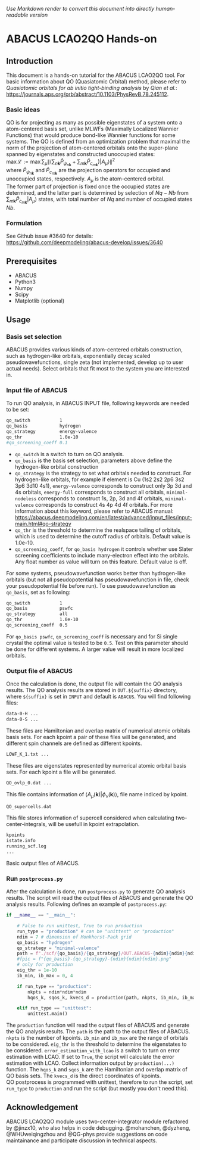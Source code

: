 *Use Markdown render to convert this document into directly human-readable version*
# ABACUS LCAO2QO Hands-on
## Introduction
This document is a hands-on tutorial for the ABACUS LCAO2QO tool. For basic information about QO (Quasiatomic Orbital) method, please refer to *Quasiatomic orbitals for ab initio tight-binding analysis* by *Qian et al.*: https://journals.aps.org/prb/abstract/10.1103/PhysRevB.78.245112.
### Basic ideas
QO is for projecting as many as possible eigenstates of a system onto a atom-centered basis set, unlike MLWFs (Maximally Localized Wannier Functions) that would produce bond-like Wannier functions for some systems. The QO is defined from an optimization problem that maximal the norm of the projection of atom-centered orbitals onto the super-plane spanned by eigenstates and constructed unoccupied states:  
$\max\mathcal{L}:=\max \sum_{\mu}{\left\|\left(\sum_{n\mathbf{k}}{\hat{P}_{\psi_{n\mathbf{k}}}}+\sum_{m\mathbf{k}}{\hat{P}_{c_{m\mathbf{k}}}}\right)|A_{\mu}\rangle\right\|^2}$  
where $\hat{P}_{\psi_{n\mathbf{k}}}$ and $\hat{P}_{c_{m\mathbf{k}}}$ are the projection operators for occupied and unoccupied states, respectively. $A_{\mu}$ is the atom-centered orbital.  
The former part of projection is fixed once the occupied states are determined, and the latter part is determined by selection of $Nq-Nb$ from $\sum_{m\mathbf{k}}{\hat{P}_{c_{m\mathbf{k}}}}|A_{\mu}\rangle$ states, with total number of $Nq$ and number of occupied states $Nb$.  
### Formulation
See Github issue #3640 for details: https://github.com/deepmodeling/abacus-develop/issues/3640  
## Prerequisites
- ABACUS
- Python3
- Numpy
- Scipy
- Matplotlib (optional)
## Usage
### Basis set selection
ABACUS provides various kinds of atom-centered orbitals construction, such as hydrogen-like orbitals, exponentially decay scaled pseudowavefunctions, single zeta (not implemented, develop up to user actual needs). Select orbitals that fit most to the system you are interested in.
### Input file of ABACUS
To run QO analysis, in ABACUS INPUT file, following keywords are needed to be set:
```bash
qo_switch           1
qo_basis            hydrogen
qo_strategy         energy-valence
qo_thr              1.0e-10
#qo_screening_coeff 0.1
```
- `qo_switch` is a switch to turn on QO analysis.
- `qo_basis` is the basis set selection, parameters above define the hydrogen-like orbital construction
- `qo_strategy` is the strategy to set what orbitals needed to construct. For hydrogen-like orbitals, for example if element is Cu (1s2 2s2 2p6 3s2 3p6 3d10 4s1), `energy-valence` corresponds to construct only 3p 3d and 4s orbitals, `energy-full` corresponds to construct all orbitals, `minimal-nodeless` corresponds to construct 1s, 2p, 3d and 4f orbitals, `minimal-valence` corresponds to construct 4s 4p 4d 4f orbitals. For more information about this keyword, please refer to ABACUS manual: https://abacus.deepmodeling.com/en/latest/advanced/input_files/input-main.html#qo-strategy
- `qo_thr` is the threshold to determine the realspace tailing of orbitals, which is used to determine the cutoff radius of orbitals. Default value is 1.0e-10.
- `qo_screening_coeff`, for `qo_basis hydrogen` it controls whether use Slater screening coefficients to include many-electron effect into the orbitals. Any float number as value will turn on this feature. Default value is off.  

For some systems, pseudowavefunction works better than hydrogen-like orbitals (but not all pseudopotential has pseudowavefunction in file, check your pseudopotential file before run). To use pseudowavefunction as `qo_basis`, set as following:
```bash
qo_switch           1
qo_basis            pswfc
qo_strategy         all
qo_thr              1.0e-10
qo_screening_coeff  0.5
```
For `qo_basis pswfc`, `qo_screening_coeff` is necessary and for Si single crystal the optimal value is tested to be `0.5`. Test on this parameter should be done for different systems. A larger value will result in more localized orbitals.
### Output file of ABACUS
Once the calculation is done, the output file will contain the QO analysis results. The QO analysis results are stored in `OUT.${suffix}` directory, where `${suffix}` is set in `INPUT` and default is `ABACUS`. You will find following files:
```bash
data-0-H ...
data-0-S ...
```
These files are Hamiltonian and overlap matrix of numerical atomic orbitals basis sets. For each kpoint a pair of these files will be generated, and different spin channels are defined as different kpoints.    
```bash
LOWF_K_1.txt ...
```
These files are eigenstates represented by numerical atomic orbital basis sets. For each kpoint a file will be generated.  
```bash
QO_ovlp_0.dat ...
```
This file contains information of $\langle A_\mu(\mathbf{k})|\phi_\nu(\mathbf{k})\rangle$, file name indiced by kpoint.  
```bash
QO_supercells.dat
```
This file stores information of supercell considered when calculating two-center-integrals, will be usefull in kpoint extrapolation.  
```bash
kpoints
istate.info
running_scf.log
...
```
Basic output files of ABACUS.
### Run `postprocess.py`
After the calculation is done, run `postprocess.py` to generate QO analysis results. The script will read the output files of ABACUS and generate the QO analysis results. Following defines an example of `postprocess.py`:
```python
if __name__ == "__main__":

    # False to run unittest, True to run production
    run_type = "production" # can be "unittest" or "production"
    ndim = 7 # dimension of Monkhorst-Pack grid
    qo_basis = "hydrogen"
    qo_strategy = "minimal-valence"
    path = f"./scf/{qo_basis}/{qo_strategy}/OUT.ABACUS-{ndim}{ndim}{ndim}/"
    #fpic = f"{qo_basis}-{qo_strategy}-{ndim}{ndim}{ndim}.png"
    # only for production
    eig_thr = 1e-10
    ib_min, ib_max = 0, 4

    if run_type == "production":
        nkpts = ndim*ndim*ndim
        hqos_k, sqos_k, kvecs_d = production(path, nkpts, ib_min, ib_max, eig_thr, error_estimation_with_lcao=True)

    elif run_type == "unittest":
        unittest.main()
```
The `production` function will read the output files of ABACUS and generate the QO analysis results. The `path` is the path to the output files of ABACUS. `nkpts` is the number of kpoints. `ib_min` and `ib_max` are the range of orbitals to be considered. `eig_thr` is the threshold to determine the eigenstates to be considered. `error_estimation_with_lcao` is a switch to turn on error estimation with LCAO. If set to `True`, the script will calculate the error estimation with LCAO. Collect information output by `production(...)` function. The `hqos_k` and `sqos_k` are the Hamiltonian and overlap matrix of QO basis sets. The `kvecs_d` is the direct coordinates of kpoints.  
QO postprocess is programmed with unittest, therefore to run the script, set `run_type` to `production` and run the script (but mostly you don't need this).
## Acknowledgement
ABACUS LCAO2QO module uses two-center-integrator module refactored by @jinzx10, who also helps in code debugging. @mohanchen, @dyzheng, @WHUweiqingzhou and @QG-phys provide suggestions on code maintainance and participate discussion in technical aspects.